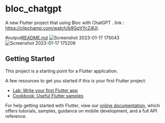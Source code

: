 # bloc_chatgpt

A new Flutter project  that  using Bloc  with ChatGPT .
link : https://clipchamp.com/watch/b9GqVYcZ4UI.

#output[README.md](https://github.com/mahmoudhs1998/Flutter_Bloc_ChatGPt/files/10436798/README.md)
![Screenshot 2023-01-17 175043](https://user-images.githubusercontent.com/108278575/212946106-21a991c9-5262-46d2-ad0a-1eed165d7374.png)
![Screenshot 2023-01-17 175209](https://user-images.githubusercontent.com/108278575/212946303-df08e67f-c748-4503-885b-a3ba2501e736.png)


## Getting Started

This project is a starting point for a Flutter application.

A few resources to get you started if this is your first Flutter project:

- [Lab: Write your first Flutter app](https://flutter.dev/docs/get-started/codelab)
- [Cookbook: Useful Flutter samples](https://flutter.dev/docs/cookbook)

For help getting started with Flutter, view our
[online documentation](https://flutter.dev/docs), which offers tutorials,
samples, guidance on mobile development, and a full API reference.
